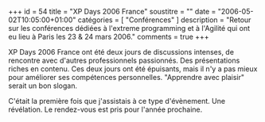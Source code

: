+++
id = 54
title = "XP Days 2006 France"
soustitre = ""
date = "2006-05-02T10:05:00+01:00"
catégories = [ "Conférences" ]
description = "Retour sur les conférences dédiées à l'extreme programming et à l'Agilité qui ont eu lieu à Paris les 23 & 24 mars 2006."
comments = true
+++

<div class="chapo"></div>
XP Days 2006 France ont été deux jours de discussions intenses, de rencontre avec d'autres professionnels passionnés. Des présentations riches en contenu. Ces deux jours ont été épuisants, mais il n'y a pas mieux pour améliorer ses compétences personnelles. "Apprendre avec plaisir" serait un bon slogan.

C'était la première fois que j'assistais à ce type d'évènement. Une révélation. Le rendez-vous est pris pour l'année prochaine.
